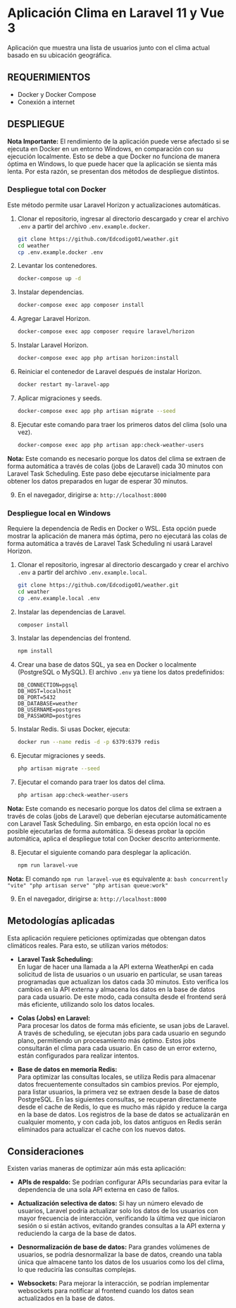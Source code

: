 
# Aplicación Clima en Laravel 11 y Vue 3

Aplicación que muestra una lista de usuarios junto con el clima actual basado en su ubicación geográfica.

## REQUERIMIENTOS

- Docker y Docker Compose
- Conexión a internet

## DESPLIEGUE

**Nota Importante:** El rendimiento de la aplicación puede verse afectado si se ejecuta en Docker en un entorno Windows, en comparación con su ejecución localmente. Esto se debe a que Docker no funciona de manera óptima en Windows, lo que puede hacer que la aplicación se sienta más lenta. Por esta razón, se presentan dos métodos de despliegue distintos.

### Despliegue total con Docker

Este método permite usar Laravel Horizon y actualizaciones automáticas.

1. Clonar el repositorio, ingresar al directorio descargado y crear el archivo `.env` a partir del archivo `.env.example.docker`.
    ```bash
    git clone https://github.com/Edcodigo01/weather.git
    cd weather
    cp .env.example.docker .env
    ```

2. Levantar los contenedores.
    ```bash
    docker-compose up -d
    ```

3. Instalar dependencias.
    ```bash
    docker-compose exec app composer install
    ```

4. Agregar Laravel Horizon.
    ```bash
    docker-compose exec app composer require laravel/horizon
    ```

5. Instalar Laravel Horizon.
    ```bash
    docker-compose exec app php artisan horizon:install
    ```

6. Reiniciar el contenedor de Laravel después de instalar Horizon.
    ```bash
    docker restart my-laravel-app
    ```

7. Aplicar migraciones y seeds.
    ```bash
    docker-compose exec app php artisan migrate --seed
    ```

8. Ejecutar este comando para traer los primeros datos del clima (solo una vez).
    ```bash
    docker-compose exec app php artisan app:check-weather-users
    ```

**Nota:** Este comando es necesario porque los datos del clima se extraen de forma automática a través de colas (jobs de Laravel) cada 30 minutos con Laravel Task Scheduling. Este paso debe ejecutarse inicialmente para obtener los datos preparados en lugar de esperar 30 minutos.

9. En el navegador, dirigirse a: `http://localhost:8000`

### Despliegue local en Windows

Requiere la dependencia de Redis en Docker o WSL. Esta opción puede mostrar la aplicación de manera más óptima, pero no ejecutará las colas de forma automática a través de Laravel Task Scheduling ni usará Laravel Horizon.

1. Clonar el repositorio, ingresar al directorio descargado y crear el archivo `.env` a partir del archivo `.env.example.local`.
    ```bash
    git clone https://github.com/Edcodigo01/weather.git
    cd weather
    cp .env.example.local .env
    ```

2. Instalar las dependencias de Laravel.
    ```bash
    composer install
    ```

3. Instalar las dependencias del frontend.
    ```bash
    npm install
    ```

4. Crear una base de datos SQL, ya sea en Docker o localmente (PostgreSQL o MySQL). El archivo `.env` ya tiene los datos predefinidos:
    ```env
    DB_CONNECTION=pgsql
    DB_HOST=localhost
    DB_PORT=5432
    DB_DATABASE=weather
    DB_USERNAME=postgres
    DB_PASSWORD=postgres
    ```

5. Instalar Redis. Si usas Docker, ejecuta:
    ```bash
    docker run --name redis -d -p 6379:6379 redis
    ```

6. Ejecutar migraciones y seeds.
    ```bash
    php artisan migrate --seed
    ```

7. Ejecutar el comando para traer los datos del clima.
    ```bash
    php artisan app:check-weather-users
    ```

**Nota:** Este comando es necesario porque los datos del clima se extraen a través de colas (jobs de Laravel) que deberían ejecutarse automáticamente con Laravel Task Scheduling. Sin embargo, en esta opción local no es posible ejecutarlas de forma automática. Si deseas probar la opción automática, aplica el despliegue total con Docker descrito anteriormente.

8. Ejecutar el siguiente comando para desplegar la aplicación.
    ```bash
    npm run laravel-vue
    ```

**Nota:** El comando `npm run laravel-vue` es equivalente a:
    ```bash
    concurrently "vite" "php artisan serve" "php artisan queue:work"
    ```

9. En el navegador, dirigirse a: `http://localhost:8000`

## Metodologías aplicadas

Esta aplicación requiere peticiones optimizadas que obtengan datos climáticos reales. Para esto, se utilizan varios métodos:

- **Laravel Task Scheduling:**  
  En lugar de hacer una llamada a la API externa WeatherApi en cada solicitud de lista de usuarios o un usuario en particular, se usan tareas programadas que actualizan los datos cada 30 minutos. Esto verifica los cambios en la API externa y almacena los datos en la base de datos para cada usuario. De este modo, cada consulta desde el frontend será más eficiente, utilizando solo los datos locales.

- **Colas (Jobs) en Laravel:**  
  Para procesar los datos de forma más eficiente, se usan jobs de Laravel. A través de scheduling, se ejecutan jobs para cada usuario en segundo plano, permitiendo un procesamiento más óptimo. Estos jobs consultarán el clima para cada usuario. En caso de un error externo, están configurados para realizar intentos.

- **Base de datos en memoria Redis:**  
  Para optimizar las consultas locales, se utiliza Redis para almacenar datos frecuentemente consultados sin cambios previos. Por ejemplo, para listar usuarios, la primera vez se extraen desde la base de datos PostgreSQL. En las siguientes consultas, se recuperan directamente desde el cache de Redis, lo que es mucho más rápido y reduce la carga en la base de datos. Los registros de la base de datos se actualizarán en cualquier momento, y con cada job, los datos antiguos en Redis serán eliminados para actualizar el cache con los nuevos datos.

## Consideraciones

Existen varias maneras de optimizar aún más esta aplicación:

- **APIs de respaldo:** Se podrían configurar APIs secundarias para evitar la dependencia de una sola API externa en caso de fallos.

- **Actualización selectiva de datos:** Si hay un número elevado de usuarios, Laravel podría actualizar solo los datos de los usuarios con mayor frecuencia de interacción, verificando la última vez que iniciaron sesión o si están activos, evitando grandes consultas a la API externa y reduciendo la carga de la base de datos.

- **Desnormalización de base de datos:** Para grandes volúmenes de usuarios, se podría desnormalizar la base de datos, creando una tabla única que almacene tanto los datos de los usuarios como los del clima, lo que reduciría las consultas complejas.

- **Websockets:** Para mejorar la interacción, se podrían implementar websockets para notificar al frontend cuando los datos sean actualizados en la base de datos.
